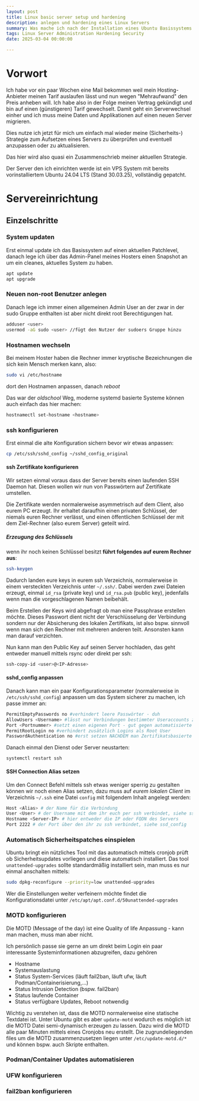 ```yaml
---
layout: post
title: Linux basic server setup und hardening
description: anlegen und hardening eines Linux Servers
summary: Was mache ich nach der Installation eines Ubuntu Basissystems und wie sichere ich meinen Server ab
tags: Linux Server Administration Hardening Security
date: 2025-03-04 00:00:00

---
```


# Vorwort

Ich habe vor ein paar Wochen eine Mail bekommen weil mein Hosting-Anbieter meinen Tarif auslaufen lässt und nun wegen "Mehraufwand" den Preis anheben will. Ich habe also in der Folge meinen Vertrag gekündigt und bin auf einen (günstigeren) Tarif gewechselt. Damit geht ein Serverwechsel einher und ich muss meine Daten und Applikationen auf einen neuen Server migrieren. 

Dies nutze ich jetzt für mich um einfach mal wieder meine (Sicherheits-) Strategie zum Aufsetzen eines Servers zu überprüfen und eventuell anzupassen oder zu aktualisieren.

Das hier wird also quasi ein Zusammenschrieb meiner aktuellen Strategie.

Der Server den ich einrichten werde ist ein VPS System mit bereits vorinstalliertem Ubuntu 24.04 LTS (Stand 30.03.25), vollständig gepatcht.

# Servereinrichtung

## Einzelschritte

### System updaten

Erst einmal update ich das Basissystem auf einen aktuellen Patchlevel, danach lege ich über das Admin-Panel meines Hosters einen Snapshot an um ein cleanes, aktuelles System zu haben.

```bash
apt update
apt upgrade
```

### Neuen non-root Benutzer anlegen

Danach lege ich immer einen allgemeinen Admin User an der zwar in der sudo Gruppe enthalten ist aber nicht direkt root Berechtigungen hat. 

```bash
adduser <user>
usermod -aG sudo <user> //fügt den Nutzer der sudoers Gruppe hinzu
```

### Hostnamen wechseln

Bei meinem Hoster haben die Rechner immer kryptische Bezeichnungen die sich kein Mensch merken kann, also:

```bash
sudo vi /etc/hostname
```

dort den Hostnamen anpassen, danach *reboot*

Das war der *oldschool* Weg, moderne systemd basierte Systeme können auch einfach das hier machen:

```bash
hostnamectl set-hostname <hostname>
```

### ssh konfigurieren

Erst einmal die alte Konfiguration sichern bevor wir etwas anpassen:

```bash
cp /etc/ssh/sshd_config ~/sshd_config_original
```

#### ssh Zertifikate konfigurieren

Wir setzen einmal voraus dass der Server bereits einen laufenden SSH Daemon hat. Diesen wollen wir nun von Passwörtern auf Zertifikate umstellen.

Die Zertifikate werden normalerweise asymmetrisch auf dem Client, also eurem PC erzeugt. Ihr erhaltet daraufhin einen privaten Schlüssel, der niemals euren Rechner verlässt, und einen öffentlichen Schlüssel der mit dem Ziel-Rechner (also eurem Server) geteilt wird.

##### Erzeugung des Schlüssels

wenn ihr noch keinen Schlüssel besitzt **führt folgendes auf eurem Rechner aus**:

```bash
ssh-keygen
```

Dadurch landen eure keys in eurem ssh Verzeichnis, normalerweise in einem versteckten Verzeichnis unter `~/.ssh/`. Dabei werden zwei Dateien erzeugt, einmal `id_rsa` (private key) und `id_rsa.pub` (public key), jedenfalls wenn man die vorgeschlagenen Namen beibehält.

Beim Erstellen der Keys wird abgefragt ob man eine Passphrase erstellen möchte. Dieses Passwort dient nicht der Verschlüsselung der Verbindung sondern nur der Absicherung des lokalen Zertifikats, ist also bspw. sinnvoll wenn man sich den Rechner mit mehreren anderen teilt. Ansonsten kann man darauf verzichten. 

Nun kann man den Public Key auf seinen Server hochladen, das geht entweder manuell mittels rsync oder direkt per ssh:

```bash
ssh-copy-id <user>@<IP-Adresse>
```

#### sshd_config anpassen

Danach kann man ein paar Konfigurationsparameter (normalerweise in `/etc/ssh/sshd_config`) anpassen um das System sicherer zu machen, ich passe immer an:

```bash
PermitEmptyPasswords no #verhindert leere Passwörter - duh
AllowUsers <Username> #lässt nur Verbindungen bestimmter Useraccounts zu. Auch für Gruppen möglich
Port <Portnummer> #setzt einen eigenen Port - gut gegen automatisierte Portscans und Angriffe
PermitRootLogin no #verhindert zusätzlich Logins als Root User
PasswordAuthentication no #erst setzen NACHDEM man Zertifikatsbasierte Auth eingerichtet hat!
```

Danach einmal den Dienst oder Server neustarten:

`systemctl restart ssh`

#### SSH Connection Alias setzen

Um den Connect Befehl mittels ssh etwas weniger sperrig zu gestalten können wir noch einen Alias setzen, dazu muss auf *eurem lokalen Client* im Verzeichnis `~/.ssh` eine Datei `config` mit folgendem Inhalt angelegt werden:

```bash
Host <Alias> # der Name für die Verbindung
User <User> # der Username mit dem ihr euch per ssh verbindet, siehe sshd_config unter AllowUsers
Hostname <Server-IP> # hier entweder die IP oder FQDN des Servers
Port 2222 # der Port über den ihr zu ssh verbindet, siehe ssd_config
```

### Automatisch Sicherheitspatches einspielen

Ubuntu bringt ein nützliches Tool mit das automatisch mittels cronjob prüft ob Sicherheitsupdates vorliegen und diese automatisch installiert. Das tool `unattended-upgrades` sollte standardmäßig installiert sein, man muss es nur einmal anschalten mittels:

```bash
sudo dpkg-reconfigure --priority=low unattended-upgrades
```

Wer die Einstellungen weiter verfeinern möchte findet die Konfigurationsdatei unter `/etc/apt/apt.conf.d/50unattended-upgrades`

### MOTD konfigurieren

Die MOTD (Message of the day) ist eine Quality of life Anpassung - kann man machen, muss man aber nicht.

Ich persönlich passe sie gerne an um direkt beim Login ein paar interessante Systeminformationen abzugreifen, dazu gehören

- Hostname
- Systemauslastung
- Status System-Services (läuft fail2ban, läuft ufw, läuft Podman/Containerisierung,...)
- Status Intrusion Detection (bspw. fail2ban)
- Status laufende Container
- Status verfügbare Updates, Reboot notwendig 

Wichtig zu verstehen ist, dass die MOTD normalerweise eine statische Textdatei ist. Unter Ubuntu gibt es aber `update-motd` wodurch es möglich ist die MOTD Datei semi-dynamisch erzeugen zu lassen. Dazu wird die MOTD alle paar Minuten mittels eines Cronjobs neu erstellt. Die zugrundeliegenden files um die MOTD zusammenzusetzen liegen unter `/etc/update-motd.d/*` und können bspw. auch Skripte enthalten. 

### Podman/Container Updates automatisieren

### UFW konfigurieren

### fail2ban konfigurieren



